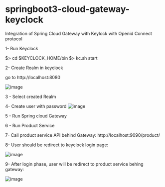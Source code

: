 # springboot3-cloud-gateway-keyclock
Integration of Spring Cloud Gateway with Keylock with Openid Connect protocol


1- Run Keyclock

$> cd $KEYCLOCK_HOME/bin
$> kc.sh start


2- Create Realm in keyclock

go to http://localhost:8080

![image](https://user-images.githubusercontent.com/1805479/224290082-9e5fcfb4-5748-4a49-b06e-afd7b62b3615.png)

3 - Select created Realm


4- Create user with password
![image](https://user-images.githubusercontent.com/1805479/224290575-192e43bc-07ab-4f0a-b656-6d057b4a2567.png)

5 - Run Spring cloud Gateway

6 - Run Product Service

7- Call product service API behind Gateway: http://localhost:9090/product/

8- User should be redirect to keyclock login page: 

![image](https://user-images.githubusercontent.com/1805479/224292736-2aa881dc-a4fc-4d8f-a689-8dfdcb49aeaf.png)

9- After login phase, user will be redirect to product service behing gateway:

![image](https://user-images.githubusercontent.com/1805479/224292985-e5fa1556-e8a8-45f4-b716-9210c57a7cd4.png)



